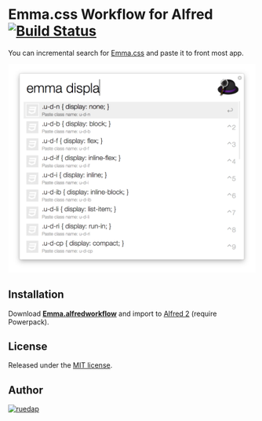 # Emma.css Workflow for Alfred [![Build Status](http://img.shields.io/travis/ruedap/alfred-emma-css-workflow.svg?style=flat-square)](https://travis-ci.org/ruedap/alfred-emma-css-workflow)

You can incremental search for [Emma.css](https://github.com/ruedap/emma.css) and paste it to front most app.

![](assets/cap.png)


## Installation

Download **[Emma.alfredworkflow](https://github.com/ruedap/alfred-emma-css-workflow/raw/master/Emma.alfredworkflow)** and import to [Alfred 2](http://www.alfredapp.com/) (require Powerpack).


## License

Released under the [MIT license](http://ruedap.mit-license.org/2015).


## Author

<a href="https://github.com/ruedap"><img src="https://dl.dropboxusercontent.com/u/281168/images/github-ruedap-avatar-1500x1500.png" alt="ruedap" title="ruedap" width="100" height="100"></a>

